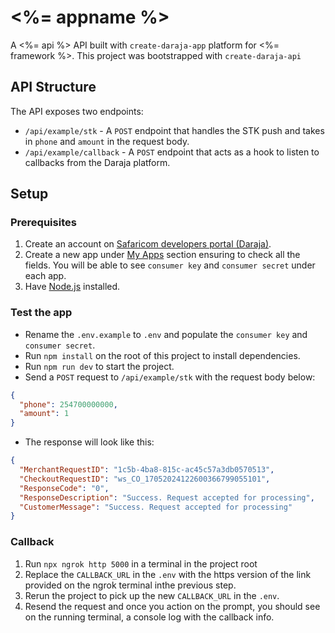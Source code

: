 # <%= appname %>

A <%= api %> API built with `create-daraja-app` platform for <%= framework %>. This project was bootstrapped with `create-daraja-api`

## API Structure

The API exposes two endpoints:

- `/api/example/stk` - A `POST` endpoint that handles the STK push and takes in `phone` and `amount` in the request body.
- `/api/example/callback` - A `POST` endpoint that acts as a hook to listen to callbacks from the Daraja platform.

## Setup

### Prerequisites

1. Create an account on [Safaricom developers portal (Daraja)](https://developer.safaricom.co.ke/).
2. Create a new app under [My Apps](https://developer.safaricom.co.ke/MyApps) section ensuring to check all the fields. You will be able to see `consumer key` and `consumer secret` under each app.
3. Have [Node.js](https://nodejs.org/) installed.

### Test the app

- Rename the `.env.example` to `.env` and populate the `consumer key` and `consumer secret`.
- Run `npm install` on the root of this project to install dependencies.
- Run `npm run dev` to start the project.
- Send a `POST` request to `/api/example/stk` with the request body below:

```json
{
  "phone": 254700000000,
  "amount": 1
}
```

- The response will look like this:

```json
{
  "MerchantRequestID": "1c5b-4ba8-815c-ac45c57a3db0570513",
  "CheckoutRequestID": "ws_CO_17052024122600366799055101",
  "ResponseCode": "0",
  "ResponseDescription": "Success. Request accepted for processing",
  "CustomerMessage": "Success. Request accepted for processing"
}
```

### Callback

1. Run `npx ngrok http 5000` in a terminal in the project root
2. Replace the `CALLBACK_URL` in the `.env` with the https version of the link provided on the ngrok terminal inthe previous step.
3. Rerun the project to pick up the new `CALLBACK_URL` in the `.env`.
4. Resend the request and once you action on the prompt, you should see on the running terminal, a console log with the callback info.
